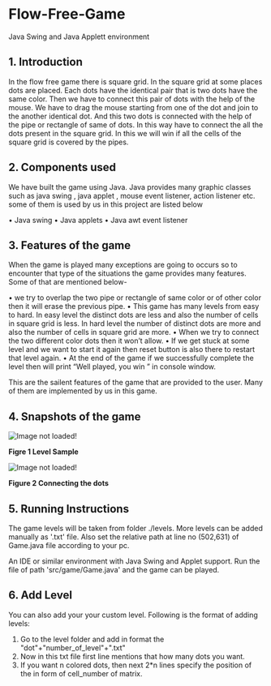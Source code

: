 # Flow-Free-Game
Java Swing and Java Applett environment

## 1. Introduction

In the flow free game there is  square grid. In the square grid at some places dots are placed. Each dots have the identical pair that is two dots have the same color. Then we have to connect this pair of dots with the help of the mouse. We have to drag the mouse starting from one of the dot and join to the another identical dot. And this two dots is connected with the help of the pipe or rectangle of same of dots.  In this way have to connect the all the dots present in the square grid. In this we will win if all the cells of the square grid is covered by the pipes.

## 2. Components used
We have built the game using  Java. Java provides many graphic classes such as java swing , java applet , mouse event listener, action listener etc. some of them is used by us in this project are listed below

•	Java swing
•	Java applets
•	Java awt event listener


## 3. Features of the game

When the game is played many exceptions are going to occurs so to encounter that type of the situations the game provides many features.
Some of that are mentioned below-

•	we try to overlap the two pipe or rectangle of same color or of other color then it will erase the previous pipe. 
•	This game has many levels from easy to hard. In easy level the distinct dots are less and also the number of cells in square grid is less. In hard level the number of distinct dots are more and also the number of cells in square grid are more.
•	When we try to connect the two different color dots then it won’t allow.
•	If we get stuck at some level and we want to start it again then reset button is also there to restart that level again.
•	At the end of the game if we successfully complete the level then will print “Well played, you win ” in console window.


This are the sailent features of the game that are provided to the user. Many of them are implemented by us in this game.

## 4. Snapshots of the game

![Image not loaded!](/snap1.png)

**Figre 1 Level Sample**


![Image not loaded!](/snap2.png)

**Figure 2 Connecting the dots**

## 5. Running Instructions

The game levels will be taken from folder ./levels.
More levels can be added manually as '.txt' file.
Also set the relative path at line no (502,631) of Game.java file according to your pc.

An IDE or similar environment with Java Swing and Applet support.
Run the file of path 'src/game/Game.java'
and the game can be played.

## 6. Add Level

You can also add your your custom level. Following is the format of adding levels:
1. Go to the level folder and add in format the "dot"+"number_of_level"+".txt"
2. Now in this txt file first line mentions that how many dots you want.
3. If you want n colored dots, then next 2*n lines specify the position of the in form of cell_number of  matrix.





    
